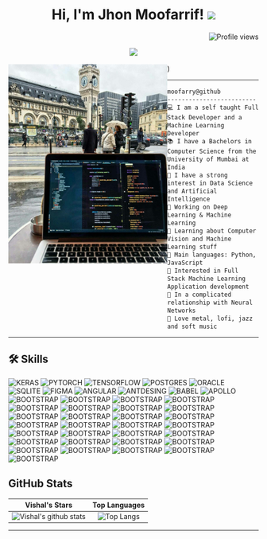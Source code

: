 <h1 align="center">
Hi, I'm Jhon Moofarrif!
  <img src="https://media.giphy.com/media/hvRJCLFzcasrR4ia7z/giphy.gif" width="40"></h1>
 <!--<img src="https://komarev.com/ghpvc/?username=I-am-vishalmaurya&label=Profile%20Views&color=0e75b6&style=flat" align='right' alt="vishalmaurya" />-->
 <img src="https://gpvc.arturio.dev/moofarry" alt="Profile views" align='right'/> <a href="https://github.com/moofarry/moofarry/"> </a> 
<br/>

<!-- Typing SVG by DenverCoder1 - https://github.com/DenverCoder1/readme-typing-svg -->
<p align="center">
  <a href="https://github.com/DenverCoder1/readme-typing-svg"><img src="https://readme-typing-svg.demolab.com?font=Fira+Code&size=19&pause=1000&width=435&lines=Frontend+React+Developer;Always+learning+new+things;React+%7C+Angular+%7C+React+Native+%7C+Microfronts"></a>
</p>
)

<img align="left" src="https://raw.githubusercontent.com/moofarry/moofarry/master/pic.jpeg" alt="Unfortunately I didn't find the author of the pic, feel to open a pull request if found" width="320" />
<hr>

```
moofarry@github
-------------------------
💻 I am a self taught Full Stack Developer and a Machine Learning Developer
📚 I have a Bachelors in Computer Science from the University of Mumbai at India
📝 I have a strong interest in Data Science and Artificial Intelligence
🔭 Working on Deep Learning & Machine Learning
🌱 Learning about Computer Vision and Machine Learning stuff
🌟 Main languages: Python, JavaScript
🚩 Interested in Full Stack Machine Learning Application development
💖 In a complicated relationship with Neural Networks
🎵 Love metal, lofi, jazz and soft music
```

<hr>

## 🛠️ Skills

<p>
    <img alt="KERAS" src="https://img.shields.io/badge/Keras-FF0000?style=for-the-badge&logo=keras&logoColor=white">
    <img alt="PYTORCH" src="https://img.shields.io/badge/PyTorch-EE4C2C?style=for-the-badge&logo=pytorch&logoColor=white">
    <img alt="TENSORFLOW" src="https://img.shields.io/badge/TensorFlow-FF6F00?style=for-the-badge&logo=tensorflow&logoColor=white">
    <img alt="POSTGRES" src="https://img.shields.io/badge/PostgreSQL-316192?style=for-the-badge&logo=postgresql&logoColor=white"></a>
    <img alt="ORACLE" src="https://img.shields.io/badge/Oracle-F80000?style=for-the-badge&logo=Oracle&logoColor=white"></a>
    <img alt="SQLITE" src="https://img.shields.io/badge/SQLite-07405E?style=for-the-badge&logo=sqlite&logoColor=white"></a>
    <img alt="FIGMA" src="https://img.shields.io/badge/Figma-F24E1E?style=for-the-badge&logo=figma&logoColor=white"></a>
    <img alt="ANGULAR" src="https://img.shields.io/badge/Angular-DD0031?style=for-the-badge&logo=angular&logoColor=white"></a>
    <img alt="ANTDESING" src="https://img.shields.io/badge/Ant%20Design-1890FF?style=for-the-badge&logo=antdesign&logoColor=white"></a>
    <img alt="BABEL" src="https://img.shields.io/badge/Apollo%20GraphQL-311C87?&style=for-the-badge&logo=Apollo%20GraphQL&logoColor=white"></a>
    <img alt="APOLLO" src="https://img.shields.io/badge/Babel-F9DC3E?style=for-the-badge&logo=babel&logoColor=white"></a>
    <img alt="BOOTSTRAP" src="https://img.shields.io/badge/Bootstrap-563D7C?style=for-the-badge&logo=bootstrap&logoColor=white"></a>
    <img alt="BOOTSTRAP" src="https://img.shields.io/badge/Chakra--UI-319795?style=for-the-badge&logo=chakra-ui&logoColor=white"></a>
    <img alt="BOOTSTRAP" src="https://img.shields.io/badge/conda-342B029.svg?&style=for-the-badge&logo=anaconda&logoColor=white"></a>
    <img alt="BOOTSTRAP" src="https://img.shields.io/badge/Expo-1B1F23?style=for-the-badge&logo=expo&logoColor=white"></a>
    <img alt="BOOTSTRAP" src="https://img.shields.io/badge/GraphQl-E10098?style=for-the-badge&logo=graphql&logoColor=white"></a>
    <img alt="BOOTSTRAP" src="https://img.shields.io/badge/Jest-C21325?style=for-the-badge&logo=jest&logoColor=white"></a>
    <img alt="BOOTSTRAP" src="https://img.shields.io/badge/Material%20UI-007FFF?style=for-the-badge&logo=mui&logoColor=white"></a>
    <img alt="BOOTSTRAP" src="https://img.shields.io/badge/npm-CB3837?style=for-the-badge&logo=npm&logoColor=white"></a>
    <img alt="BOOTSTRAP" src="https://img.shields.io/badge/OpenCV-27338e?style=for-the-badge&logo=OpenCV&logoColor=white"></a>
    <img alt="BOOTSTRAP" src="https://img.shields.io/badge/OpenCV-27338e?style=for-the-badge&logo=OpenCV&logoColor=white"></a>
    <img alt="BOOTSTRAP" src="https://img.shields.io/badge/React-20232A?style=for-the-badge&logo=react&logoColor=61DAFB"></a>
    <img alt="BOOTSTRAP" src="https://img.shields.io/badge/React-20232A?style=for-the-badge&logo=react&logoColor=61DAFB"></a>
    <img alt="BOOTSTRAP" src="https://img.shields.io/badge/Redux-593D88?style=for-the-badge&logo=redux&logoColor=white"></a>
    <img alt="BOOTSTRAP" src="https://img.shields.io/badge/Tailwind_CSS-38B2AC?style=for-the-badge&logo=tailwind-css&logoColor=white"></a>
    <img alt="BOOTSTRAP" src="https://img.shields.io/badge/Vite-B73BFE?style=for-the-badge&logo=vite&logoColor=FFD62E"></a>
    <img alt="BOOTSTRAP" src="https://img.shields.io/badge/Webpack-8DD6F9?style=for-the-badge&logo=Webpack&logoColor=white"></a>
    <img alt="BOOTSTRAP" src="https://img.shields.io/badge/Yarn-2C8EBB?style=for-the-badge&logo=yarn&logoColor=white"></a>
    <img alt="BOOTSTRAP" src="https://img.shields.io/badge/CSS3-1572B6?style=for-the-badge&logo=css3&logoColor=white"></a>
    <img alt="BOOTSTRAP" src="https://img.shields.io/badge/HTML5-E34F26?style=for-the-badge&logo=html5&logoColor=white"></a>
    <img alt="BOOTSTRAP" src="https://img.shields.io/badge/JavaScript-323330?style=for-the-badge&logo=javascript&logoColor=F7DF1E"></a>
    <img alt="BOOTSTRAP" src="https://img.shields.io/badge/Numpy-777BB4?style=for-the-badge&logo=numpy&logoColor=white"></a>
    <img alt="BOOTSTRAP" src="https://img.shields.io/badge/Pandas-2C2D72?style=for-the-badge&logo=pandas&logoColor=white"></a>
    <img alt="BOOTSTRAP" src="https://img.shields.io/badge/Pandas-2C2D72?style=for-the-badge&logo=pandas&logoColor=white"></a>
    <img alt="BOOTSTRAP" src="https://img.shields.io/badge/PLSQL-F80000?style=for-the-badge&logo=oracle&logoColor=black"></a>
    <img alt="BOOTSTRAP" src="https://img.shields.io/badge/Python-FFD43B?style=for-the-badge&logo=python&logoColor=blue"></a>
    <img alt="BOOTSTRAP" src="https://img.shields.io/badge/scikit_learn-F7931E?style=for-the-badge&logo=scikit-learn&logoColor=white"></a>
    <img alt="BOOTSTRAP" src="https://img.shields.io/badge/TypeScript-007ACC?style=for-the-badge&logo=typescript&logoColor=white"></a>
    <img alt="BOOTSTRAP" src="https://img.shields.io/badge/PyTorch-EE4C2C?style=for-the-badge&logo=PyTorch&logoColor=white"></a>
    <img alt="BOOTSTRAP" src="https://img.shields.io/badge/React_Native-20232A?style=for-the-badge&logo=react&logoColor=61DAFB"></a>

</p>

## GitHub Stats

|                                                        Vishal's Stars                                                         |                                                           Top Languages                                                           |
| :---------------------------------------------------------------------------------------------------------------------------: | :-------------------------------------------------------------------------------------------------------------------------------: |
| ![Vishal's github stats](https://github-readme-stats.vercel.app/api?username=I-am-vishalmaurya&show_icons=true&theme=algolia) | ![Top Langs](https://github-readme-stats.vercel.app/api/top-langs/?username=Aditya664&langs_count=8&theme=algolia&layout=compact) |

---
